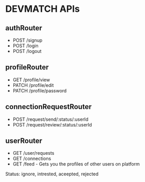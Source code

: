 # DEVMATCH APIs

## authRouter
- POST /signup
- POST /login
- POST /logout

## profileRouter
- GET /profile/view
- PATCH /profile/edit
- PATCH /profile/password

## connectionRequestRouter
- POST /request/send/:status/:userId
- POST /request/review/:status/:userId


## userRouter
- GET /user/requests
- GET /connections
- GET /feed - Gets you the profiles of other users on platform

Status: ignore, intrested, aceepted, rejected
